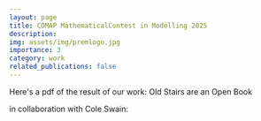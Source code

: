 ```yaml
---
layout: page
title: COMAP MathematicalContest in Modelling 2025
description: 
img: assets/img/premlogo.jpg
importance: 3
category: work
related_publications: false
---
```


Here's a pdf of the result of our work: Old Stairs are an Open Book

in collaboration with Cole Swain: 
